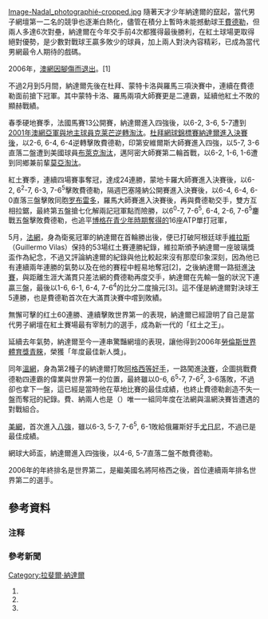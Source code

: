 [Image-Nadal_photographié-cropped.jpg](https://zh.wikipedia.org/wiki/File:Image-Nadal_photographié-cropped.jpg "fig:Image-Nadal_photographié-cropped.jpg") 隨著天才少年納達爾的竄起，當代男子網壇第一二名的競爭也逐漸白熱化，儘管在積分上暫時未能撼動球王[費德勒](https://zh.wikipedia.org/wiki/費德勒 "wikilink")，但兩人多達6次對壘，納達爾在今年交手前4次都獲得最後勝利，在紅土球場更取得絕對優勢，是少數對戰球王贏多敗少的球員，加上兩人對決內容精彩，已成為當代男網最令人期待的戲碼。

2006年，[澳網因腳傷而退出](https://zh.wikipedia.org/wiki/2006年澳洲網球公開賽 "wikilink")。\[1\]

不過2月到5月間，納達爾先後在杜拜、蒙特卡洛與羅馬三項決賽中，連續在費德勒面前搶下冠軍。其中蒙特卡洛、羅馬兩項大師賽更是二連霸，延續他紅土不敗的顯赫戰績。

春季硬地賽季，法國馬賽13公開賽，納達爾進入四強後，以6-2, 3-6, 5-7遭到[2001年澳網亞軍與地主球員](https://zh.wikipedia.org/wiki/2001年澳洲網球公開賽 "wikilink")[克莱芒逆轉淘汰](https://zh.wikipedia.org/wiki/阿诺·克莱芒 "wikilink")。[杜拜網球錦標賽納達爾進入決賽後](https://zh.wikipedia.org/wiki/杜拜網球錦標賽 "wikilink")，以2-6, 6-4, 6-4逆轉擊敗費德勒，印第安維爾斯大師賽進入四強，以5-7, 3-6直落二盤遭到美國球員[布萊克淘汰](https://zh.wikipedia.org/wiki/詹姆斯·布萊克 "wikilink")，邁阿密大師賽第二輪首戰，以6-2, 1-6, 1-6遭到同鄉兼前輩[莫亞淘汰](https://zh.wikipedia.org/wiki/卡洛斯·莫亞 "wikilink")。

紅土賽季，連續四場賽事奪冠，達成24連勝，蒙地卡羅大師賽進入決賽後，以6-2, 6<sup>2</sup>-7, 6-3, 7-6<sup>5</sup>擊敗費德勒，隔週巴塞隆納公開賽進入決賽後，以6-4, 6-4, 6-0直落三盤擊敗同胞[罗布雷多](https://zh.wikipedia.org/wiki/托米·罗布雷多 "wikilink")，羅馬大師賽進入決賽後，再與費德勒交手，雙方互相拉鋸，最終第五盤搶七化解兩記冠軍點而險勝，以6<sup>0</sup>-7, 7-6<sup>5</sup>, 6-4, 2-6, 7-6<sup>5</sup>鏖戰五盤擊敗費德勒，也追平[博格在青少年時期奪得的](https://zh.wikipedia.org/wiki/比約恩·博格 "wikilink")16座ATP單打冠軍，

5月，[法網](../Page/2006年法國網球公開賽.md "wikilink")，身為衛冕冠軍的納達爾在首輪勝出後，便已打破阿根廷球手[維拉斯](../Page/吉列爾莫·維拉斯.md "wikilink")（Guillermo Vilas）保持的53場红土賽連勝紀錄，維拉斯頒予納達爾一座玻璃獎盃作為紀念，不過又評論納達爾的紀錄與他比較起來沒有那麼印象深刻，因為他已有連續兩年連勝的氣勢以及在他的賽程中輕易地奪冠\[2\]，之後納達爾一路挺進[決賽](../Page/2006年法國網球公開賽男子單打比賽.md "wikilink")，與距離生涯大滿貫只差法網的費德勒再度交手，納達爾在先輸一盤的狀況下連贏三盤，最後以1-6, 6-1, 6-4, 7-6<sup>4</sup>的比分二度掄元\[3\]。這不僅是納達爾對決球王5連勝，也是費德勒首次在大滿貫決賽中嚐到敗績。

無懈可擊的红土60連勝、連續擊敗世界第一的表現，納達爾已經證明了自己是當代男子網壇在紅土賽場最有宰制力的選手，成為新一代的「红土之王」。

延續去年氣勢，納達爾至今一連串驚豔網壇的表現，讓他得到2006年[勞倫斯世界體育獎青睞](https://zh.wikipedia.org/wiki/勞倫斯世界體育獎 "wikilink")，榮獲「年度最佳新人獎」。

同年[溫網](https://zh.wikipedia.org/wiki/2006年溫布頓網球錦標賽 "wikilink")，身為第2種子的納達爾打敗[阿格西等好手](../Page/安德烈·阿加西.md "wikilink")，一路闖進[決賽](../Page/2006年溫布頓網球錦標賽男子單打比賽.md "wikilink")，企圖挑戰費德勒四連霸的偉業與世界第一的位置，最終雖以0-6, 6<sup>5</sup>-7, 7-6<sup>2</sup>, 3-6落敗，不過卻也拿下一盤，這已經是當時他在草地比賽的最佳成績，也終止費德勒創造不失一盤而奪冠的紀錄。費、納兩人也是（）唯一一組同年度在法網與溫網決賽皆遭遇的對戰組合。

[美網](https://zh.wikipedia.org/wiki/2006年美國網球公開賽 "wikilink")，首次進入[八強](../Page/2006年美國網球公開賽男子單打比賽.md "wikilink")，雖以6-3, 5-7, 7-6<sup>5</sup>, 6-1敗給俄羅斯好手[尤日尼](../Page/米哈伊爾·尤日尼.md "wikilink")，不過已是最佳成績。

網球大師盃，納達爾進入四強後，以4-6, 5-7直落二盤不敵費德勒。

2006年的年終排名是世界第二，是繼美國名將阿格西之後，首位連續兩年排名世界第二的選手。

## 參考資料

### 注释

### 參考新聞

[Category:拉斐爾·納達爾](https://zh.wikipedia.org/wiki/Category:拉斐爾·納達爾 "wikilink")

1.
2.
3.